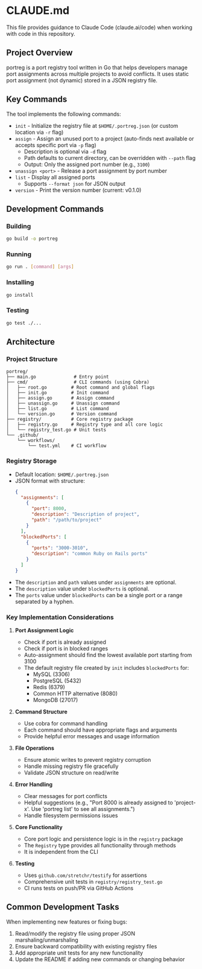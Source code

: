 # CLAUDE.md

This file provides guidance to Claude Code (claude.ai/code) when working with code in this repository.

## Project Overview

portreg is a port registry tool written in Go that helps developers manage port assignments across multiple projects to avoid conflicts. It uses static port assignment (not dynamic) stored in a JSON registry file.

## Key Commands

The tool implements the following commands:
- `init` - Initialize the registry file at `$HOME/.portreg.json` (or custom location via `-r` flag)
- `assign` - Assign an unused port to a project (auto-finds next available or accepts specific port via `-p` flag)
  - Description is optional via `-d` flag
  - Path defaults to current directory, can be overridden with `--path` flag
  - Output: Only the assigned port number (e.g., `3100`)
- `unassign <port>` - Release a port assignment by port number
- `list` - Display all assigned ports
  - Supports `--format json` for JSON output
- `version` - Print the version number (current: v0.1.0)

## Development Commands

### Building
```bash
go build -o portreg
```

### Running
```bash
go run . [command] [args]
```

### Installing
```bash
go install
```

### Testing
```bash
go test ./...
```

## Architecture

### Project Structure
```
portreg/
├── main.go              # Entry point
├── cmd/                 # CLI commands (using Cobra)
│   ├── root.go         # Root command and global flags
│   ├── init.go         # Init command
│   ├── assign.go       # Assign command  
│   ├── unassign.go     # Unassign command
│   ├── list.go         # List command
│   └── version.go      # Version command
├── registry/           # Core registry package
│   ├── registry.go     # Registry type and all core logic
│   └── registry_test.go # Unit tests
└── .github/
    └── workflows/
        └── test.yml    # CI workflow

```

### Registry Storage
- Default location: `$HOME/.portreg.json`
- JSON format with structure:
  ```json
  {
    "assignments": [
      {
        "port": 8000,
        "description": "Description of project",
        "path": "/path/to/project"
      }
    ],
    "blockedPorts": [
      {
        "ports": "3000-3010",
        "description": "common Ruby on Rails ports"
      }
    ]
  }
  ```
- The `description` and `path` values under `assignments` are optional.
- The `description` value under `blockedPorts` is optional.
- The `ports` value under `blockedPorts` can be a single port or a range separated by a hyphen.

### Key Implementation Considerations

1. **Port Assignment Logic**
   - Check if port is already assigned
   - Check if port is in blocked ranges
   - Auto-assignment should find the lowest available port starting from 3100
   - The default registry file created by `init` includes `blockedPorts` for:
     - MySQL (3306)
     - PostgreSQL (5432)
     - Redis (6379)
     - Common HTTP alternative (8080)
     - MongoDB (27017)

2. **Command Structure**
   - Use cobra for command handling
   - Each command should have appropriate flags and arguments
   - Provide helpful error messages and usage information

3. **File Operations**
   - Ensure atomic writes to prevent registry corruption
   - Handle missing registry file gracefully
   - Validate JSON structure on read/write

4. **Error Handling**
   - Clear messages for port conflicts
   - Helpful suggestions (e.g., "Port 8000 is already assigned to 'project-x'. Use 'portreg list' to see all assignments.")
   - Handle filesystem permissions issues

5. **Core Functionality**
   - Core port logic and persistence logic is in the `registry` package
   - The `Registry` type provides all functionality through methods
   - It is independent from the CLI

6. **Testing**
   - Uses `github.com/stretchr/testify` for assertions
   - Comprehensive unit tests in `registry/registry_test.go`
   - CI runs tests on push/PR via GitHub Actions

## Common Development Tasks

When implementing new features or fixing bugs:
1. Read/modify the registry file using proper JSON marshaling/unmarshaling
2. Ensure backward compatibility with existing registry files
3. Add appropriate unit tests for any new functionality
4. Update the README if adding new commands or changing behavior
